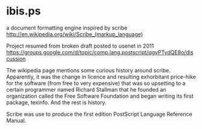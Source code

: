 # ibis.ps
a document formatting engine inspired by scribe
http://en.wikipedia.org/wiki/Scribe_(markup_language)

Project resumed from broken draft posted to usenet in 2011
https://groups.google.com/d/topic/comp.lang.postscript/qgyPTydQE8o/discussion

The wikipedia page mentions some curious history around scribe. Apparently, it was the change in licence and resulting exhorbitant price-hike for the software (from free to very expensive) that was so upsetting to a certain programmer named Richard Stallman that he founded an organization called the Free Software Foundation and began writing its first package, texinfo.
And the rest is history.

Scribe was use to produce the first edition PostScript Language Reference Manual.

